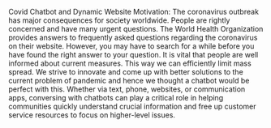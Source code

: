 Covid Chatbot and Dynamic Website
Motivation:
The coronavirus outbreak has major consequences for society worldwide. People are rightly concerned and have many urgent questions. The World Health Organization provides answers to frequently asked questions 
regarding the coronavirus on their website. However, you may have to search for a while before you have found 
the right answer to your question. It is vital that people are well informed about current measures. This way we 
can efficiently limit mass spread. We strive to innovate and come up with better solutions to the current problem 
of pandemic and hence we thought a chatbot would be perfect with this. Whether via text, phone, websites, or 
communication apps, conversing with chatbots can play a critical role in helping communities quickly 
understand crucial information and free up customer service resources to focus on higher-level issues.
